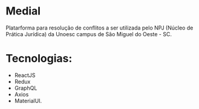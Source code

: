 
# Medial

Platarforma para resolução de conflitos a ser utilizada pelo NPJ (Núcleo de Prática Jurídica) da Unoesc campus de São Miguel do Oeste - SC.


# Tecnologias:
* ReactJS
* Redux 
* GraphQL 
* Axios 
* MaterialUI.
